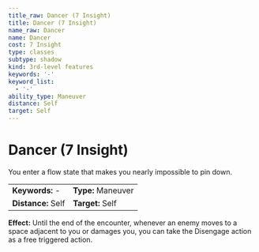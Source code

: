 ```yaml
---
title_raw: Dancer (7 Insight)
title: Dancer (7 Insight)
name_raw: Dancer
name: Dancer
cost: 7 Insight
type: classes
subtype: shadow
kind: 3rd-level features
keywords: '-'
keyword_list:
  - '-'
ability_type: Maneuver
distance: Self
target: Self
---
```


# Dancer (7 Insight)

You enter a flow state that makes you nearly impossible to pin down.

|                    |                    |
| :----------------- | :----------------- |
| **Keywords:** -    | **Type:** Maneuver |
| **Distance:** Self | **Target:** Self   |

**Effect:** Until the end of the encounter, whenever an enemy moves to a space adjacent to you or damages you, you can take the Disengage action as a free triggered action.
